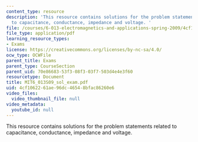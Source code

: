 ```yaml
---
content_type: resource
description: 'This resource contains solutions for the problem statements related
  to capacitance, conductance, impedance and voltage. '
file: /courses/6-013-electromagnetics-and-applications-spring-2009/4cf1062261ae96dc46548bfac86260e6_MIT6_013S09_sol_exam.pdf
file_type: application/pdf
learning_resource_types:
- Exams
license: https://creativecommons.org/licenses/by-nc-sa/4.0/
ocw_type: OCWFile
parent_title: Exams
parent_type: CourseSection
parent_uid: 70e86683-53f3-08f3-03f7-503d4e4e3f60
resourcetype: Document
title: MIT6_013S09_sol_exam.pdf
uid: 4cf10622-61ae-96dc-4654-8bfac86260e6
video_files:
  video_thumbnail_file: null
video_metadata:
  youtube_id: null
---
```

This resource contains solutions for the problem statements related to capacitance, conductance, impedance and voltage. 